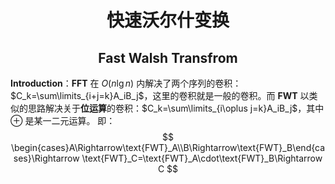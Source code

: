 <h1 style="text-align: center"> 快速沃尔什变换 </h1>

<h2 style="text-align: center"> Fast Walsh Transfrom </h2>



**Introduction**：$\textbf{FFT}$ 在 $O(n\lg n)$ 内解决了两个序列的卷积：$C_k=\sum\limits_{i+j=k}A_iB_j$，这里的卷积就是一般的卷积。而 $\textbf{FWT}$ 以类似的思路解决关于**位运算**的卷积：$C_k=\sum\limits_{i\oplus j=k}A_iB_j$，其中 $\oplus$ 是某一二元运算。 即：
$$
\begin{cases}A\Rightarrow\text{FWT}_A\\B\Rightarrow\text{FWT}_B\end{cases}\Rightarrow \text{FWT}_C=\text{FWT}_A\cdot\text{FWT}_B\Rightarrow C
$$

